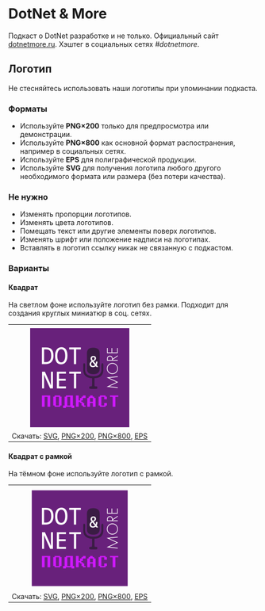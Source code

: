 ﻿# DotNet & More

Подкаст о DotNet разработке и не только. Официальный сайт [dotnetmore.ru](https://dotnetmore.ru/). Хэштег в социальных сетях _#dotnetmore_.

## Логотип

Не стесняйтесь использовать наши логотипы при упоминании подкаста.

### Форматы

- Используйте **PNG×200** только для предпросмотра или демонстрации.
- Используйте **PNG×800** как основной формат распостранения, например в социальных сетях.
- Используйте **EPS** для полиграфической продукции.
- Используйте **SVG** для получения логотипа любого другого необходимого формата или размера (без потери качества).

### Не нужно

- Изменять пропорции логотипов.
- Изменять цвета логотипов.
- Помещать текст или другие элементы поверх логотипов.
- Изменять шрифт или положение надписи на логотипах.
- Вставлять в логотип ссылку никак не связанную с подкастом.

### Варианты

#### Квадрат

На светлом фоне используйте логотип без рамки. Подходит для создания круглых миниатюр в соц. сетях.

|       |
| :---: |
|       |
| ![Квадрат](dotnetmore-logo-squared-200.png) |
| Скачать: [SVG](https://raw.githubusercontent.com/kulakovt/SpbDotNet/pod-logo/Logo/More/dotnetmore-logo-squared.svg), [PNG×200](https://raw.githubusercontent.com/kulakovt/SpbDotNet/pod-logo/Logo/More/dotnetmore-logo-squared-200.png), [PNG×800](https://raw.githubusercontent.com/kulakovt/SpbDotNet/pod-logo/Logo/More/dotnetmore-logo-squared-800.png), [EPS](https://raw.githubusercontent.com/kulakovt/SpbDotNet/pod-logo/Logo/More/dotnetmore-logo-squared.eps) |

#### Квадрат с рамкой

На тёмном фоне используйте логотип с рамкой.

|       |
| :---: |
|       |
| ![Квадрат с рамкой](dotnetmore-logo-squared-bordered-200.png) |
| Скачать: [SVG](https://raw.githubusercontent.com/kulakovt/SpbDotNet/pod-logo/Logo/More/dotnetmore-logo-squared-bordered.svg), [PNG×200](https://raw.githubusercontent.com/kulakovt/SpbDotNet/pod-logo/Logo/More/dotnetmore-logo-squared-bordered-200.png), [PNG×800](https://raw.githubusercontent.com/kulakovt/SpbDotNet/pod-logo/Logo/More/dotnetmore-logo-squared-bordered-800.png), [EPS](https://raw.githubusercontent.com/kulakovt/SpbDotNet/pod-logo/Logo/More/dotnetmore-logo-squared-bordered.eps) |

